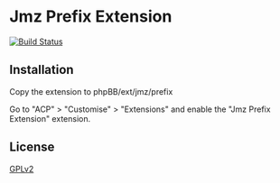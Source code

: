 # Jmz Prefix Extension

[![Build Status](https://travis-ci.org/JmzSoftware/phpbb_topic_prefix.svg?branch=master)](https://travis-ci.org/JmzSoftware/phpbb_topic_prefix)
## Installation

Copy the extension to phpBB/ext/jmz/prefix

Go to "ACP" > "Customise" > "Extensions" and enable the "Jmz Prefix Extension" extension.

## License
[GPLv2](license.txt)

